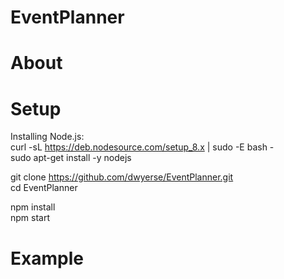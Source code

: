# EventPlanner

# About

# Setup

Installing Node.js:<br/>
curl -sL https://deb.nodesource.com/setup_8.x | sudo -E bash -<br/>
sudo apt-get install -y nodejs


git clone https://github.com/dwyerse/EventPlanner.git<br/>
cd EventPlanner<br/>

npm install<br/>
npm start<br/>

# Example
